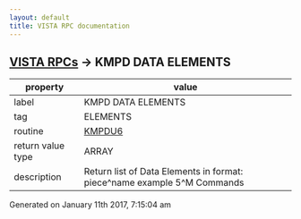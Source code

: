 ```yaml
---
layout: default
title: VISTA RPC documentation
---
```




## [VISTA RPCs](TableOfContent.md) &#8594; KMPD DATA ELEMENTS 

 property | value 
--- | --- 
 label | KMPD DATA ELEMENTS
 tag | ELEMENTS
 routine | [KMPDU6](http://code.osehra.org/dox/Routine_KMPDU6_source.html)
 return value type | ARRAY
 description | Return list of Data Elements in format: piece^name example 5^M Commands




 Generated on January 11th 2017, 7:15:04 am